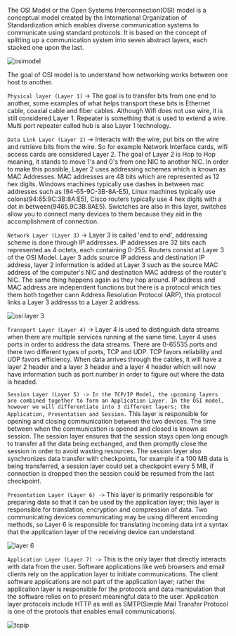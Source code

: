 The OSI Model or the Open Systems Interconnection(OSI) model is a conceptual model created by the International Organization of Standardization which enables diverse communication systems to communicate using standard protocols. It is based on the concept of splitting up a communication system into seven abstract layers, each stacked one upon the last. 

![osimodel](https://user-images.githubusercontent.com/93686063/218511781-4caba4df-17a1-4936-8aa4-d775df3dcb31.JPG)

The goal of OSI model is to understand how networking works between one host to another. 


`Physical layer (Layer 1)` ->  The goal is to transfer bits from one end to another, some examples of what helps transport these bits is Ethernet cable, coaxial cable and fiber cables. Although Wifi does not use wire, it is still considered Layer 1. Repeater is something that is used to extend a wire. Multi port repeater called hub is also Layer 1 technology. 

`Data Link Layer (Layer 2)` -> Interacts with the wire, put bits on the wire and retrieve bits from the wire. So for example Network Interface cards, wifi access cards are considered Layer 2. The goal of Layer 2 is Hop to Hop meaning, it stands to move 1's and 0's from one NIC to another NIC. In order to make this possible, Layer 2 uses addressing schemes which is known as MAC Addresses. MAC addresses are 48 bits which are represented as 12 hex digits. Windows machines typically use dashes in between mac addresses such as (94-65-9C-3B-8A-E5), Linux machines typically use colons(94:65:9C:3B:8A:E5), Cisco routers typically use 4 hex digits with a dot in between(9465.9C3B.8AE5). Swictches are also in this layer, switches allow you to connect many devices to them because they aid in the accomplishment of connection. 

`Network Layer (Layer 3)` -> Layer 3 is called 'end to end', addressing scheme is done through IP addresses. IP addresses are 32 bits each represented as 4 octets, each containing 0-255. Routers consist at Layer 3 of the OSI Model. Layer 3 adds source IP address and destination IP address, layer 2 information is added at Layer 3 such as the source MAC address of the computer's NIC and destination MAC address of the router's NIC. The same thing happens again as they hop around. IP address and MAC address are independent functions but there is a protocol which ties them both together cann Address Resolution Protocol (ARP), this protocol links a Layer 3 addresss to a Layer 2 address.

![osi layer 3](https://user-images.githubusercontent.com/93686063/220359661-7a657a59-0971-4955-a44e-69324f7f2d32.JPG)

`Transport Layer (Layer 4)` -> Layer 4 is used to distinguish data streams when there are multiple services running at the same time. Layer 4 uses ports in order to address the data streams. There are 0-65535 ports and there two different types of ports, TCP and UDP. TCP favors reliability and UDP favors efficiency. When data arrives through the cables, it will have a layer 2 header and a layer 3 header and a layer 4 header which will now have information such as port number in order to figure out where the data is headed. 

`Session Layer (Layer 5) -> In the TCP/IP Model, the upcoming layers are combined together to form an Application Layer. In the OSI model, however we will differentiate into 3 different layers; the Application, Presentation and Session.` This layer is responsible for opening and closing communication between the two devices. The time between when the communication is opened and closed is known as session. The session layer ensures that the session stays open long enough to transfer all the data being exchanged, and then promptly close the session in order to avoid wasting resources. The session layer also synchronizes data transfer with checkpoints, for example if a 100 MB data is being transferred, a session layer could set a checkpoint every 5 MB, if connection is dropped then the session could be resumed from the last checkpoint. 

`Presentation Layer (Layer 6) ->` This layer is primarily responsible for preparing data so that it can be used by the application layer; this layer is responsible for translation, encryption and compression of data. Two communicating devices communicating may be using different encoding methods, so Layer 6 is responsible for translating incoming data int a syntax that the application layer of the receiving device can understand. 

![layer 6](https://user-images.githubusercontent.com/93686063/220377602-01b6f9f4-bb79-4056-92c7-3518ed010b95.JPG)


`Application Layer (Layer 7) ->` This is the only layer that directly interacts with data from the user. Software applications like web browsers and email clients rely on the application layer to initiate communications. The client software applications are not part of the application layer; rather the application layer is responsible for the protocols and data manipulation that the software relies on to present meaningful data to the user. Application layer protocols include HTTP as well as SMTP(Simple Mail Transfer Protocol is one of the protools that enables email communications). 


![tcpip](https://user-images.githubusercontent.com/93686063/226691661-82d62781-7215-40e2-9e37-5079ae264a08.JPG)


